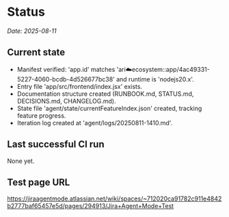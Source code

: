 # Status

_Date: 2025-08-11_  

## Current state

- Manifest verified: 'app.id' matches 'ari:cloud:ecosystem::app/4ac49331-5227-4060-bcdb-4d526677bc38' and runtime is 'nodejs20.x'.
- Entry file 'app/src/frontend/index.jsx' exists.
- Documentation structure created (RUNBOOK.md, STATUS.md, DECISIONS.md, CHANGELOG.md).
- State file 'agent/state/currentFeatureIndex.json' created, tracking feature progress.
- Iteration log created at 'agent/logs/20250811-1410.md'.

## Last successful CI run

None yet.

## Test page URL

https://jiraagentmode.atlassian.net/wiki/spaces/~712020ca91782c911e4842b2777baf65457e5d/pages/294913/Jira+Agent+Mode+Test
